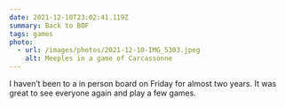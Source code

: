 ```yaml
---
date: 2021-12-10T23:02:41.119Z
summary: Back to BOF
tags: games
photo:
  - url: /images/photos/2021-12-10-IMG_5303.jpeg
    alt: Meeples in a game of Carcassonne
---
```


I haven’t been to a in person board on Friday for almost two years. It was great to see everyone again and play a few games. 
